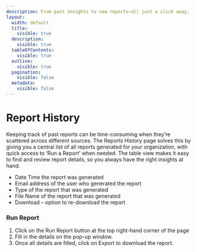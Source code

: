 ```yaml
---
description: From past insights to new reports—all just a click away.
layout:
  width: default
  title:
    visible: true
  description:
    visible: true
  tableOfContents:
    visible: true
  outline:
    visible: true
  pagination:
    visible: false
  metadata:
    visible: false
---
```


# Report History

Keeping track of past reports can be time-consuming when they’re scattered across different sources. The Reports History page solves this by giving you a central list of all reports generated for your organization, with quick access to ‘Run a Report’ when needed. The table view makes it easy to find and review report details, so you always have the right insights at hand.

* Date Time the report was generated
* Email address of the user who generated the report
* Type of the report that was generated
* File Name of the report that was generated
* Download – option to re-download the report

### Run Report

1. Click on the Run Report button at the top right-hand corner of the page
2. Fill in the details on the pop-up window.
3. Once all details are filled, click on Export to download the report.

